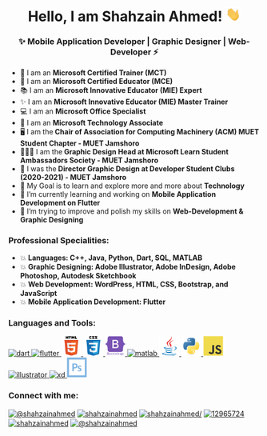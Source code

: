 <h1 align="center">Hello, I am Shahzain Ahmed! <img src="https://raw.githubusercontent.com/ABSphreak/ABSphreak/master/gifs/Hi.gif" width="30px"></h1>
<h3 align="center">✨ Mobile Application Developer | Graphic Designer | Web-Developer ⚡</h3>
<!--
**ShahzainAhmed/ShahzainAhmed** is a ✨ _special_ ✨ repository because its `README.md` (this file) appears on your GitHub profile. -->

- 📕 I am an <b> Microsoft Certified Trainer (MCT)</b>
- 📖 I am an <b> Microsoft Certified Educator (MCE)</b> 
- 📚 I am an <b> Microsoft Innovative Educator (MIE) Expert</b>
- ✨ I am an <b> Microsoft Innovative Educator (MIE) Master Trainer</b>
- 💻 I am an <b> Microsoft Office Specialist</b>
- 🌟 I am an <b> Microsoft Technology Associate</b>
- 🖥️ I am the<b> Chair of Association for Computing Machinery (ACM) MUET Student Chapter - MUET Jamshoro</b>
- 👨🏻‍🎨 I am the<b> Graphic Design Head at Microsoft Learn Student Ambassadors Society - MUET Jamshoro</b>
- 🎨 I was the<b> Director Graphic Design at Developer Student Clubs (2020-2021) - MUET Jamshoro</b> 
- 🥅 My Goal is to learn and explore more and more about <b> Technology</b>
- 🔭 I’m currently learning and working on <b>  Mobile Application Development on Flutter </b>
- 🌱 I’m trying to improve and polish my skills on <b> Web-Development & Graphic Designing</b>

### Professional Specialities:
- 💥 <b> Languages: C++, Java, Python, Dart, SQL, MATLAB</b>
- 💥 <b> Graphic Designing: Adobe Illustrator, Adobe InDesign, Adobe Photoshop, Autodesk Sketchbook </b>
- 💥 <b> Web Development: WordPress, HTML, CSS, Bootstrap, and JavaScript </b>
- 💥 <b> Mobile Application Development: Flutter </b>

### Languages and Tools:

<p align="left"> </a> <a href="https://dart.dev" target="_blank" rel="noreferrer"> <img src="https://www.vectorlogo.zone/logos/dartlang/dartlang-icon.svg" alt="dart" width="40" height="40"/> </a> <a href="https://flutter.dev" target="_blank" rel="noreferrer"> <img src="https://www.vectorlogo.zone/logos/flutterio/flutterio-icon.svg" alt="flutter" width="40" height="40"/> </a><a href="https://www.w3.org/html/" target="_blank" rel="noreferrer"> <img src="https://raw.githubusercontent.com/devicons/devicon/master/icons/html5/html5-original-wordmark.svg" alt="html5" width="40" height="40"/> </a>  <a href="https://www.w3schools.com/css/" target="_blank" rel="noreferrer"> <img src="https://raw.githubusercontent.com/devicons/devicon/master/icons/css3/css3-original-wordmark.svg" alt="css3" width="40" height="40"/> </a> <a href="https://getbootstrap.com" target="_blank" rel="noreferrer"> <img src="https://raw.githubusercontent.com/devicons/devicon/master/icons/bootstrap/bootstrap-plain-wordmark.svg" alt="bootstrap" width="40" height="40"/> </a><a href="https://www.mathworks.com/" target="_blank" rel="noreferrer"> <img src="https://upload.wikimedia.org/wikipedia/commons/2/21/Matlab_Logo.png" alt="matlab" width="40" height="40"/> </a>    <a href="https://www.java.com" target="_blank" rel="noreferrer"> <img src="https://raw.githubusercontent.com/devicons/devicon/master/icons/java/java-original.svg" alt="java" width="40" height="40"/> </a>  <a href="https://www.python.org" target="_blank" rel="noreferrer"> <img src="https://raw.githubusercontent.com/devicons/devicon/master/icons/python/python-original.svg" alt="python" width="40" height="40"/> <a href="https://developer.mozilla.org/en-US/docs/Web/JavaScript" target="_blank" rel="noreferrer"> <img src="https://raw.githubusercontent.com/devicons/devicon/master/icons/javascript/javascript-original.svg" alt="javascript" width="40" height="40"/> </a></a><a href="https://www.adobe.com/in/products/illustrator.html" target="_blank" rel="noreferrer"> <img src="https://www.vectorlogo.zone/logos/adobe_illustrator/adobe_illustrator-icon.svg" alt="illustrator" width="40" height="40"/> </a>  <a href="https://www.adobe.com/products/xd.html" target="_blank" rel="noreferrer"> <img src="https://cdn.worldvectorlogo.com/logos/adobe-xd.svg" alt="xd" width="40" height="40"/> </a> <a href="https://www.photoshop.com/en" target="_blank" rel="noreferrer"> <img src="https://raw.githubusercontent.com/devicons/devicon/master/icons/photoshop/photoshop-line.svg" alt="photoshop" width="40" height="40"/> </a> </p>

### Connect with me:

<p align="left">
<a href="https://medium.com/@shahzainahmed" target="blank"><img align="center" src="https://raw.githubusercontent.com/rahuldkjain/github-profile-readme-generator/master/src/images/icons/Social/github.svg" alt="@shahzainahmed" height="30" width="40" /></a>
<a href="https://dev.to/shahzainahmed" target="blank"><img align="center" src="https://raw.githubusercontent.com/rahuldkjain/github-profile-readme-generator/master/src/images/icons/Social/devto.svg" alt="shahzainahmed" height="30" width="40" /></a>
<a href="https://linkedin.com/in/shahzainahmed/" target="blank"><img align="center" src="https://raw.githubusercontent.com/rahuldkjain/github-profile-readme-generator/master/src/images/icons/Social/linked-in-alt.svg" alt="shahzainahmed/" height="30" width="40" /></a>
<a href="https://stackoverflow.com/users/12965724" target="blank"><img align="center" src="https://raw.githubusercontent.com/rahuldkjain/github-profile-readme-generator/master/src/images/icons/Social/stack-overflow.svg" alt="12965724" height="30" width="40" /></a>
<a href="https://www.behance.net/shahzainahmed" target="blank"><img align="center" src="https://raw.githubusercontent.com/rahuldkjain/github-profile-readme-generator/master/src/images/icons/Social/behance.svg" alt="shahzainahmed" height="30" width="40" /></a>
<a href="https://medium.com/@shahzainahmed" target="blank"><img align="center" src="https://raw.githubusercontent.com/rahuldkjain/github-profile-readme-generator/master/src/images/icons/Social/medium.svg" alt="@shahzainahmed" height="30" width="40" /></a>
</p>
